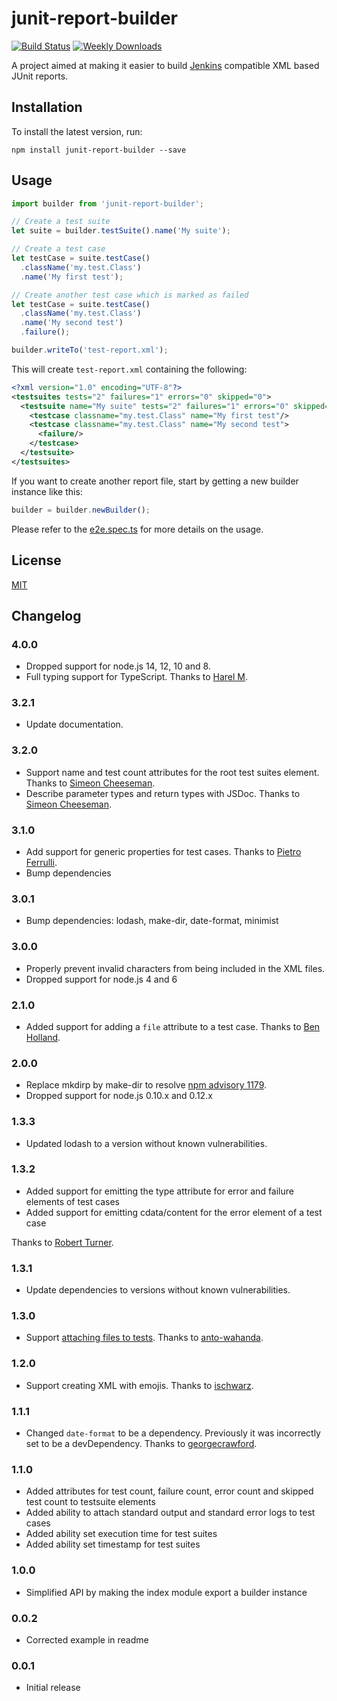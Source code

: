 # junit-report-builder

[![Build Status](https://github.com/davidparsson/junit-report-builder/workflows/CI/badge.svg)](https://github.com/davidparsson/junit-report-builder/actions?query=workflow%3ACI)
[![Weekly Downloads](https://img.shields.io/npm/dw/junit-report-builder.svg)](https://www.npmjs.com/package/junit-report-builder)

A project aimed at making it easier to build [Jenkins](http://jenkins-ci.org/) compatible XML based JUnit reports.

## Installation

To install the latest version, run:

    npm install junit-report-builder --save

## Usage

```JavaScript
import builder from 'junit-report-builder';

// Create a test suite
let suite = builder.testSuite().name('My suite');

// Create a test case
let testCase = suite.testCase()
  .className('my.test.Class')
  .name('My first test');

// Create another test case which is marked as failed
let testCase = suite.testCase()
  .className('my.test.Class')
  .name('My second test')
  .failure();

builder.writeTo('test-report.xml');
```

This will create `test-report.xml` containing the following:

```XML
<?xml version="1.0" encoding="UTF-8"?>
<testsuites tests="2" failures="1" errors="0" skipped="0">
  <testsuite name="My suite" tests="2" failures="1" errors="0" skipped="0">
    <testcase classname="my.test.Class" name="My first test"/>
    <testcase classname="my.test.Class" name="My second test">
      <failure/>
    </testcase>
  </testsuite>
</testsuites>
```

If you want to create another report file, start by getting a new
builder instance like this:

```JavaScript
builder = builder.newBuilder();
```

Please refer to the [e2e.spec.ts](spec/e2e.spec.ts) for more details on the usage.

## License

[MIT](LICENSE)

## Changelog

### 4.0.0

-   Dropped support for node.js 14, 12, 10 and 8.
-   Full typing support for TypeScript. Thanks to [Harel M](https://github.com/HarelM).

### 3.2.1

-   Update documentation.

### 3.2.0

-   Support name and test count attributes for the root test suites element. Thanks to [Simeon Cheeseman](https://github.com/SimeonC).
-   Describe parameter types and return types with JSDoc. Thanks to [Simeon Cheeseman](https://github.com/SimeonC).

### 3.1.0

-   Add support for generic properties for test cases. Thanks to [Pietro Ferrulli](https://github.com/Pi-fe).
-   Bump dependencies

### 3.0.1

-   Bump dependencies: lodash, make-dir, date-format, minimist

### 3.0.0

-   Properly prevent invalid characters from being included in the XML files.
-   Dropped support for node.js 4 and 6

### 2.1.0

-   Added support for adding a `file` attribute to a test case. Thanks to [Ben Holland](https://github.com/hollandben).

### 2.0.0

-   Replace mkdirp by make-dir to resolve [npm advisory 1179](https://www.npmjs.com/advisories/1179).
-   Dropped support for node.js 0.10.x and 0.12.x

### 1.3.3

-   Updated lodash to a version without known vulnerabilities.

### 1.3.2

-   Added support for emitting the type attribute for error and failure elements of test cases
-   Added support for emitting cdata/content for the error element of a test case

Thanks to [Robert Turner](https://github.com/rturner-edjuster).

### 1.3.1

-   Update dependencies to versions without known vulnerabilities.

### 1.3.0

-   Support [attaching files to tests](http://kohsuke.org/2012/03/13/attaching-files-to-junit-tests/). Thanks to [anto-wahanda](https://github.com/anto-wahanda).

### 1.2.0

-   Support creating XML with emojis. Thanks to [ischwarz](https://github.com/ischwarz).

### 1.1.1

-   Changed `date-format` to be a dependency. Previously it was incorrectly set to be a devDependency. Thanks to [georgecrawford](https://github.com/georgecrawford).

### 1.1.0

-   Added attributes for test count, failure count, error count and skipped test count to testsuite elements
-   Added ability to attach standard output and standard error logs to test cases
-   Added ability set execution time for test suites
-   Added ability set timestamp for test suites

### 1.0.0

-   Simplified API by making the index module export a builder instance

### 0.0.2

-   Corrected example in readme

### 0.0.1

-   Initial release
